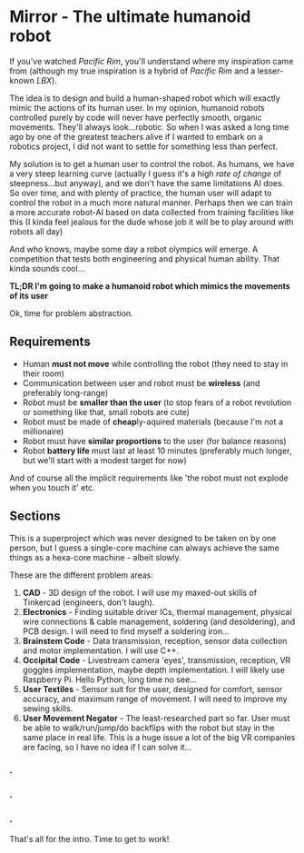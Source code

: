 # Mirror - The ultimate humanoid robot
If you've watched *Pacific Rim*, you'll understand where my inspiration came from (although my true inspiration is a hybrid of *Pacific Rim* and a lesser-known *LBX*).

The idea is to design and build a human-shaped robot which will exactly mimic the actions of its human user. In my opinion, humanoid robots controlled purely by code will never have perfectly smooth, organic movements. They'll always look...robotic. So when I was asked a long time ago by one of the greatest teachers alive if I wanted to embark on a robotics project, I did not want to settle for something less than perfect.

My solution is to get a human user to control the robot. As humans, we have a very steep learning curve (actually I guess it's a high *rate of change* of steepness...but anyway), and we don't have the same limitations AI does. So over time, and with plenty of practice, the human user will adapt to control the robot in a much more natural manner. Perhaps then we can train a more accurate robot-AI based on data collected from training facilities like this (I kinda feel jealous for the dude whose job it will be to play around with robots all day)

And who knows, maybe some day a robot olympics will emerge. A competition that tests both engineering and physical human ability. That kinda sounds cool...

**TL;DR I'm going to make a humanoid robot which mimics the movements of its user**

Ok, time for problem abstraction.

## Requirements
- Human **must not move** while controlling the robot (they need to stay in their room)
- Communication between user and robot must be **wireless** (and preferably long-range)
- Robot must be **smaller than the user** (to stop fears of a robot revolution or something like that, small robots are cute)
- Robot must be made of **cheap**ly-aquired materials (because I'm not a millionaire)
- Robot must have **similar proportions** to the user (for balance reasons)
- Robot **battery life** must last at least 10 minutes (preferably much longer, but we'll start with a modest target for now)

And of course all the implicit requirements like 'the robot must not explode when you touch it' etc.

## Sections
This is a superproject which was never designed to be taken on by one person, but I guess a single-core machine can always achieve the same things as a hexa-core machine - albeit slowly.

These are the different problem areas:

1. **CAD** - 3D design of the robot. I will use my maxed-out skills of Tinkercad (engineers, don't laugh).
2. **Electronics** - Finding suitable driver ICs, thermal management, physical wire connections & cable management, soldering (and desoldering), and PCB design. I will need to find myself a soldering iron...
3. **Brainstem Code** - Data transmission, reception, sensor data collection and motor implementation. I will use C++.
4. **Occipital Code** - Livestream camera 'eyes', transmission, reception, VR goggles implementation, maybe depth implementation. I will likely use Raspberry Pi. Hello Python, long time no see...
5. **User Textiles** - Sensor suit for the user, designed for comfort, sensor accuracy, and maximum range of movement. I will need to improve my sewing skills.
6. **User Movement Negator** - The least-researched part so far. User must be able to walk/run/jump/do backflips with the robot but stay in the same place in real life. This is a huge issue a lot of the big VR companies are facing, so I have no idea if I can solve it...
### .
### .
### .
That's all for the intro. Time to get to work!
